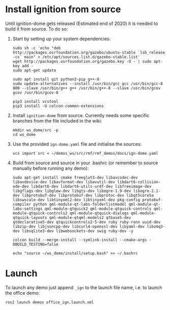 # Install ignition from source

Until ignition-dome gets released (Estimated end of 2020) it is needed to build it from source.
To do so:

1. Start by setting up your system dependencies:

    ```
    sudo sh -c 'echo "deb http://packages.osrfoundation.org/gazebo/ubuntu-stable `lsb_release -cs` main" > /etc/apt/sources.list.d/gazebo-stable.list'
    wget http://packages.osrfoundation.org/gazebo.key -O - | sudo apt-key add -
    sudo apt-get update
    
    sudo apt install git python3-pip g++-8
    sudo update-alternatives --install /usr/bin/gcc gcc /usr/bin/gcc-8 800 --slave /usr/bin/g++ g++ /usr/bin/g++-8 --slave /usr/bin/gcov gcov /usr/bin/gcov-8
    
    pip3 install vcstool
    pip3 install -U colcon-common-extensions
    ```

1. Install `ignition-dome` from source. Currently needs some specific branches from the file included in the wiki:

    ```
    mkdir ws_dome/src -p
    cd ws_dome
    ```

1. Use the provided `ign-dome.yaml` file and initialise the sources:

    ```
    vcs import src < ~/demos_ws/src/rmf/rmf_demos/docs/ign-dome.yaml

    ```

1. Build from source and source in your .bashrc (or remember to source manually before running any demo):

    ```
    sudo apt-get install cmake freeglut3-dev libavcodec-dev libavdevice-dev libavformat-dev libavutil-dev libdart6-collision-ode-dev libdart6-dev libdart6-utils-urdf-dev libfreeimage-dev libgflags-dev libglew-dev libgts-dev libogre-1.9-dev libogre-2.1-dev libprotobuf-dev libprotobuf-dev libprotoc-dev libqt5core5a libswscale-dev libtinyxml2-dev libtinyxml-dev pkg-config protobuf-compiler python qml-module-qt-labs-folderlistmodel qml-module-qt-labs-settings qml-module-qtquick2 qml-module-qtquick-controls qml-module-qtquick-controls2 qml-module-qtquick-dialogs qml-module-qtquick-layouts qml-module-qtqml-models2 qtbase5-dev qtdeclarative5-dev qtquickcontrols2-5-dev ruby ruby-ronn uuid-dev libzip-dev libjsoncpp-dev libcurl4-openssl-dev libyaml-dev libzmq3-dev libsqlite3-dev libwebsockets-dev swig ruby-dev -y
    
    colcon build --merge-install --symlink-install --cmake-args -DBUILD_TESTING=false
    
    echo "source ~/ws_dome/install/setup.bash" >> ~/.bashrc
    ```
    
# Launch

To launch any demo just append `_ign` to the launch file name, i.e. to launch the office demo:

  ```
  ros2 launch demos office_ign.launch.xml
  ```
